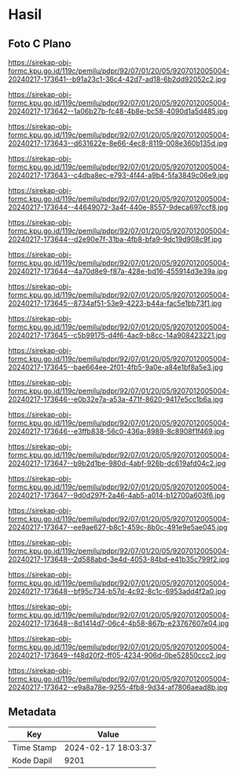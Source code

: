 # Hasil

## Foto C Plano

https://sirekap-obj-formc.kpu.go.id/119c/pemilu/pdpr/92/07/01/20/05/9207012005004-20240217-173641--b91a23c1-36c4-42d7-ad18-6b2dd92052c2.jpg

https://sirekap-obj-formc.kpu.go.id/119c/pemilu/pdpr/92/07/01/20/05/9207012005004-20240217-173642--1a06b27b-fc48-4b8e-bc58-4090d1a5d485.jpg

https://sirekap-obj-formc.kpu.go.id/119c/pemilu/pdpr/92/07/01/20/05/9207012005004-20240217-173643--d631622e-8e66-4ec8-8119-008e360b135d.jpg

https://sirekap-obj-formc.kpu.go.id/119c/pemilu/pdpr/92/07/01/20/05/9207012005004-20240217-173643--c4dba8ec-e793-4f44-a9b4-5fa3849c06e9.jpg

https://sirekap-obj-formc.kpu.go.id/119c/pemilu/pdpr/92/07/01/20/05/9207012005004-20240217-173644--44649072-3a4f-440e-8557-9deca697ccf8.jpg

https://sirekap-obj-formc.kpu.go.id/119c/pemilu/pdpr/92/07/01/20/05/9207012005004-20240217-173644--d2e90e7f-31ba-4fb8-bfa9-9dc19d908c9f.jpg

https://sirekap-obj-formc.kpu.go.id/119c/pemilu/pdpr/92/07/01/20/05/9207012005004-20240217-173644--4a70d8e9-f87a-428e-bd16-455914d3e39a.jpg

https://sirekap-obj-formc.kpu.go.id/119c/pemilu/pdpr/92/07/01/20/05/9207012005004-20240217-173645--8734af51-53e9-4223-b44a-fac5e1bb73f1.jpg

https://sirekap-obj-formc.kpu.go.id/119c/pemilu/pdpr/92/07/01/20/05/9207012005004-20240217-173645--c5b99175-d4f6-4ac9-b8cc-14a908423221.jpg

https://sirekap-obj-formc.kpu.go.id/119c/pemilu/pdpr/92/07/01/20/05/9207012005004-20240217-173645--bae664ee-2f01-4fb5-9a0e-a84e1bf8a5e3.jpg

https://sirekap-obj-formc.kpu.go.id/119c/pemilu/pdpr/92/07/01/20/05/9207012005004-20240217-173646--e0b32e7a-a53a-471f-8620-9417e5cc1b6a.jpg

https://sirekap-obj-formc.kpu.go.id/119c/pemilu/pdpr/92/07/01/20/05/9207012005004-20240217-173646--e3ffb838-56c0-436a-8989-8c8908f1f469.jpg

https://sirekap-obj-formc.kpu.go.id/119c/pemilu/pdpr/92/07/01/20/05/9207012005004-20240217-173647--b9b2d1be-980d-4abf-926b-dc619afd04c2.jpg

https://sirekap-obj-formc.kpu.go.id/119c/pemilu/pdpr/92/07/01/20/05/9207012005004-20240217-173647--9d0d297f-2a46-4ab5-a014-b12700a603f6.jpg

https://sirekap-obj-formc.kpu.go.id/119c/pemilu/pdpr/92/07/01/20/05/9207012005004-20240217-173647--ee9ae627-b8c1-459c-8b0c-491e9e5ae045.jpg

https://sirekap-obj-formc.kpu.go.id/119c/pemilu/pdpr/92/07/01/20/05/9207012005004-20240217-173648--2d588abd-3e4d-4053-84bd-e41b35c799f2.jpg

https://sirekap-obj-formc.kpu.go.id/119c/pemilu/pdpr/92/07/01/20/05/9207012005004-20240217-173648--bf95c734-b57d-4c92-8c1c-6953add4f2a0.jpg

https://sirekap-obj-formc.kpu.go.id/119c/pemilu/pdpr/92/07/01/20/05/9207012005004-20240217-173648--8d1414d7-06c4-4b58-867b-e23767607e04.jpg

https://sirekap-obj-formc.kpu.go.id/119c/pemilu/pdpr/92/07/01/20/05/9207012005004-20240217-173649--f48d20f2-ff05-4234-906d-0be52850ccc2.jpg

https://sirekap-obj-formc.kpu.go.id/119c/pemilu/pdpr/92/07/01/20/05/9207012005004-20240217-173642--e9a8a78e-9255-4fb8-9d34-af7806aead8b.jpg


## Metadata

| Key        | Value               |
| ---------- | ------------------- |
| Time Stamp | 2024-02-17 18:03:37 |
| Kode Dapil | 9201                |



